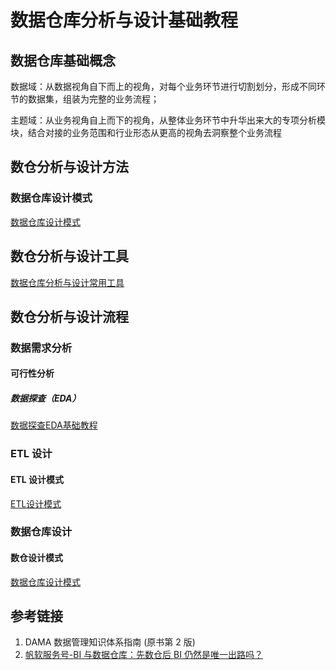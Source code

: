 # 数据仓库分析与设计基础教程


## 数据仓库基础概念


数据域：从数据视角自下而上的视角，对每个业务环节进行切割划分，形成不同环节的数据集，组装为完整的业务流程；

主题域：从业务视角自上而下的视角，从整体业务环节中升华出来大的专项分析模块，结合对接的业务范围和行业形态从更高的视角去洞察整个业务流程



## 数仓分析与设计方法


### 数据仓库设计模式

[数据仓库设计模式](work/methodology/Data-Engineering/Data-Development/Data-Warehouse/Analysis-and-Design/数据仓库设计模式.md)


## 数仓分析与设计工具

[数据仓库分析与设计常用工具](work/methodology/Data-Engineering/Data-Development/Data-Warehouse/Analysis-and-Design/数据仓库分析与设计常用工具.md)


## 数仓分析与设计流程


### 数据需求分析


#### 可行性分析


##### 数据探查（EDA）

[数据探查EDA基础教程](work/methodology/Data-Engineering/Data-Analysis/数据探查EDA基础教程.md)


### ETL 设计

#### ETL 设计模式
[ETL设计模式](work/methodology/Data-Engineering/Data-Development/ETL/ETL设计模式.md)


### 数据仓库设计

#### 数仓设计模式
[数据仓库设计模式](work/methodology/Data-Engineering/Data-Development/Data-Warehouse/Analysis-and-Design/数据仓库设计模式.md)


## 参考链接
1. DAMA 数据管理知识体系指南 (原书第 2 版)
2. [帆软服务号-BI 与数据仓库：先数仓后 BI 仍然是唯一出路吗？](https://mp.weixin.qq.com/s/fagV9xSJT6V_6MuUDoim5g)

